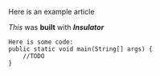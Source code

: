 Here is an example article

*This* was **built** with ***Insulator***

```
Here is some code:
public static void main(String[] args) {
	//TODO
}
```